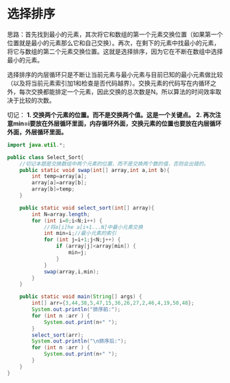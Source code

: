 # 选择排序

思路：首先找到最小的元素，其次将它和数组的第一个元素交换位置（如果第一个位置就是最小的元素那么它和自己交换）。再次，在剩下的元素中找最小的元素，将它与数组的第二个元素交换位置。这就是选择排序，因为它在不断在数组中选择最小的元素。

选择排序的内层循环只是不断让当前元素与最小元素与目前已知的最小元素做比较（以及将当前元素索引加1和检查是否代码越界）。交换元素的代码写在内循环之外，每次交换都能排定一个元素，因此交换的总次数是N。所以算法的时间效率取决于比较的次数。

切记：
**1. 交换两个元素的位置。而不是交换两个值。这是一个关键点。**
**2. 再次注意min=i要放在外层循环里面，内存循环外面，交换元素的位置也要放在内层循环外面，外层循环里面。**


```java
import java.util.*;

public class Select_Sort{
	//切记本题是交换数组中两个元素的位置，而不是交换两个数的值，否则会出错的。
	public static void swap(int[] array,int a,int b){
		int temp=array[a];
		array[a]=array[b];
		array[b]=temp;
	}

	public static void select_sort(int[] array){
		int N=array.length;
		for (int i=0;i<N;i++) {
			//将a[i]he a[i+1...N]中最小元素交换
			int min=i;//最小元素的索引
			for (int j=i+1;j<N;j++) {
				if (array[j]<array[min]) {
					min=j;
				}
			}
			swap(array,i,min);
		}
	}

	public static void main(String[] args) {
		int[] arr={3,44,38,5,47,15,36,26,27,2,46,4,19,50,48};
		System.out.println("排序前:");
		for (int n :arr ) {
			System.out.print(n+" ");
		}
		select_sort(arr);
		System.out.println("\n排序后:");
		for (int n :arr ) {
			System.out.print(n+" ");
		}
	}
}
```
